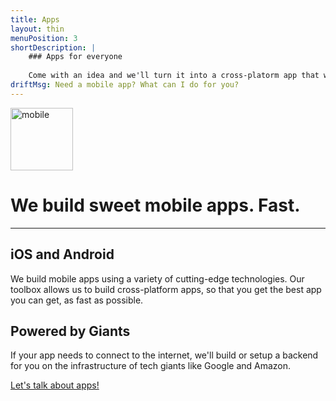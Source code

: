 ```yaml
---
title: Apps
layout: thin
menuPosition: 3
shortDescription: |
    ### Apps for everyone
    
    Come with an idea and we'll turn it into a cross-platorm app that will work on iOS and Android. We'll help determine the appropriate technologies to build your app, and the backend infrastructure to support it.
driftMsg: Need a mobile app? What can I do for you?
---
```


<div class="text-center">
    <img class="inline-block" src="{{'/images/phonexhdpi.png'|relative_url}}" style="width: 100px" alt="mobile">
    <h1>We build sweet mobile apps. Fast.</h1>
    <hr>
</div>

## iOS and Android

We build mobile apps using a variety of cutting-edge technologies. Our toolbox allows us to build cross-platform apps, so that you get the best app you can get, as fast as possible.

## Powered by Giants

If your app needs to connect to the internet, we'll build or setup a backend for you on the infrastructure of tech giants like Google and Amazon.

<a href="#" class="drift-open-chat btn btn-primary" data-msg="Tell me more about this app! What do you want to build?">Let's talk about apps!</a>